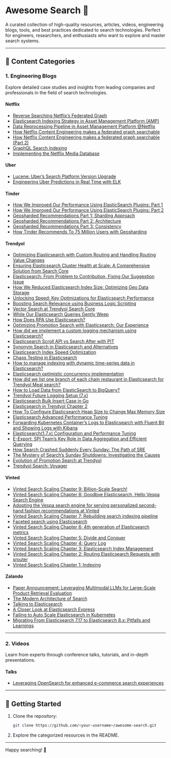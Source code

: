 # Awesome Search 🚀

A curated collection of high-quality resources, articles, videos, engineering blogs, tools, and best practices dedicated to search technologies. Perfect for engineers, researchers, and enthusiasts who want to explore and master search systems.

---

## 📂 Content Categories

### 1. Engineering Blogs
Explore detailed case studies and insights from leading companies and professionals in the field of search technologies.

#### Netflix
- [Reverse Searching Netflix’s Federated Graph](https://netflixtechblog.com/reverse-searching-netflixs-federated-graph-222ac5d23576)
- [Elasticsearch Indexing Strategy in Asset Management Platform (AMP)](https://netflixtechblog.com/elasticsearch-indexing-strategy-in-asset-management-platform-amp-99332231e541)
- [Data Reprocessing Pipeline in Asset Management Platform @Netflix](https://netflixtechblog.com/data-reprocessing-pipeline-in-asset-management-platform-netflix-46fe225c35c9)
- [How Netflix Content Engineering makes a federated graph searchable](https://netflixtechblog.com/how-netflix-content-engineering-makes-a-federated-graph-searchable-5c0c1c7d7eaf)
- [How Netflix Content Engineering makes a federated graph searchable (Part 2)](https://netflixtechblog.com/how-netflix-content-engineering-makes-a-federated-graph-searchable-part-2-49348511c06c)
- [GraphQL Search Indexing](https://netflixtechblog.com/graphql-search-indexing-334c92e0d8d5)
- [Implementing the Netflix Media Database](https://netflixtechblog.com/implementing-the-netflix-media-database-53b5a840b42a)

#### Uber
- [Lucene: Uber’s Search Platform Version Upgrade](https://www.uber.com/en-TR/blog/lucene-version-upgrade/)
- [Engineering Uber Predictions in Real Time with ELK](https://www.uber.com/blog/elk/)
  
#### Tinder
- [How We Improved Our Performance Using ElasticSearch Plugins: Part 1](https://medium.com/tinder/how-we-improved-our-performance-using-elasticsearch-plugins-part-1-b0850a7e5224)
- [How We Improved Our Performance Using ElasticSearch Plugins: Part 2](https://medium.com/tinder/how-we-improved-our-performance-using-elasticsearch-plugins-part-2-b051da2ee85b)
- [Geosharded Recommendations Part 1: Sharding Approach](https://medium.com/tinder/geosharded-recommendations-part-1-sharding-approach-d5d54e0ec77a)
- [Geosharded Recommendations Part 2: Architecture](https://medium.com/tinder/geosharded-recommendations-part-2-architecture-3396a8a7efb)
- [Geosharded Recommendations Part 3: Consistency](https://medium.com/tinder/geosharded-recommendations-part-3-consistency-2d2cb2f0594b)
- [How Tinder Recommends To 75 Million Users with Geosharding](https://blog.bytebytego.com/p/how-tinder-recommends-to-75-million)
  
#### Trendyol
- [Optimizing Elasticsearch with Custom Routing and Handling Routing Value Changes](https://medium.com/trendyol-tech/optimizing-elasticsearch-with-custom-routing-and-handling-routing-value-changes-25e5b0202c0c)
- [Ensuring Elasticsearch Cluster Health at Scale: A Comprehensive Solution from Search Core](https://medium.com/trendyol-tech/ensuring-elasticsearch-cluster-health-at-scale-a-comprehensive-solution-from-search-core-1b4be52adc06)
- [Elasticsearch: From Problem to Contribution, Fixing Our Suggestion Issue](https://medium.com/trendyol-tech/elasticsearch-from-problem-to-contribution-fixing-our-suggestion-issue-50a621c0b7ab)
- [How We Reduced Elasticsearch Index Size: Optimizing Geo Data Storage](https://medium.com/trendyol-tech/how-we-reduced-elasticsearch-index-size-optimizing-geo-data-storage-70b441e1e3d2)
- [Unlocking Speed: Key Optimizations for Elasticsearch Performance](https://medium.com/trendyol-tech/unlocking-speed-key-optimizations-for-elasticsearch-performance-20af2cb4ac87)
- [Boosting Search Relevance using Business Logic Scripting](https://medium.com/trendyol-tech/boosting-search-relevance-using-business-logic-scripting-b1620f2a4e90)
- [Vector Search at Trendyol Search Core](https://medium.com/trendyol-tech/vector-search-at-trendyol-search-core-42e52f9c7bb9)
- [While Our Elasticsearch Queries Gently Weep](https://medium.com/trendyol-tech/while-our-elasticsearch-queries-gently-weep-52cf3a885746)
- [How Does RPA Use Elasticsearch?](https://medium.com/trendyol-tech/how-does-rpa-use-elasticsearch-390e0d1f58e0)
- [Optimizing Promotion Search with Elasticsearch: Our Experience](https://medium.com/trendyol-tech/optimizing-promotion-search-with-elasticsearch-our-experience-c7db0be17c16)
- [How did we implement a custom logging mechanism using Elasticsearch?](https://medium.com/trendyol-tech/how-did-we-implement-a-custom-logging-mechanism-using-elasticsearch-51d7d61756c5)
- [Elasticsearch Scroll API vs Search After with PIT](https://medium.com/trendyol-tech/elasticsearch-scroll-api-vs-search-after-with-pit-1e0ec52e47ef)
- [Synonym Search in Elasticsearch and Alternatives](https://medium.com/trendyol-tech/synonym-search-in-elasticsearch-and-alternatives-731530683a6e)
- [Elasticsearch Index Speed Optimization](https://medium.com/trendyol-tech/elasticsearch-index-speed-optimization-ec37684041dc)
- [Chaos Testing in Elasticsearch](https://medium.com/trendyol-tech/chaos-testing-in-elasticsearch-65fcf135dccc)
- [How to manage indexing with dynamic time-series data in Elasticsearch?](https://medium.com/trendyol-tech/how-to-manage-indexing-with-dynamic-time-series-data-in-elasticsearch-40077ab4ad10)
- [Elasticsearch optimistic concurrency implementation](https://medium.com/trendyol-tech/elasticsearch-optimistic-concurrency-implementation-997377a16a21)
- [How did we list one branch of each chain restaurant in Elasticsearch for Trendyol Meal search?](https://medium.com/trendyol-tech/how-did-we-list-one-branch-of-each-chain-restaurant-in-elasticsearch-for-trendyol-meal-search-17f72e00c519)
- [How to Load Data from ElasticSearch to BigQuery?](https://medium.com/trendyol-tech/how-to-load-data-from-elasticsearch-to-bigquery-64d98a1c6a82)
- [Trendyol Future Logging Setup (7.x)](https://medium.com/trendyol-tech/elasticsearch-logging-setup-7-x-7c1d15e774cf)
- [Elasticsearch Bulk Insert Case in Go](https://medium.com/trendyol-tech/elasticsearch-bulk-insert-case-in-go-2e79a20e3527)
- [Elasticsearch in Trendyol Chapter 2](https://medium.com/trendyol-tech/elasticsearch-in-trendyol-chapter-2-eeb9422d7e45)
- [How To Configure Elasticsearch Heap Size to Change Max Memory Size](https://medium.com/trendyol-tech/how-to-configure-elasticsearch-heap-size-to-change-max-memory-size-cb9ca016ce06)
- [Elasticsearch Advanced Performance Tuning](https://medium.com/trendyol-tech/elasticsearch-advanced-performance-tuning-fb7f0215024)
- [Forwarding Kubernetes Container’s Logs to Elasticsearch with Fluent Bit and Showing Logs with Kibana](https://medium.com/trendyol-tech/forwarding-kubernetes-containers-logs-to-elasticsearch-with-fluent-bit-and-showing-logs-with-411587e54e22)
- [Elasticsearch(1.7.x) Configuration and Performance Tuning](https://medium.com/trendyol-tech/elasticsearch-1-7-x-configuration-and-performance-tuning-9b214f93486a)
- [E-Export: SPI Team’s Key Role in Data Aggregation and Efficient Querying](https://medium.com/trendyol-tech/e-export-spi-teams-key-role-in-data-aggregation-and-efficient-querying-796396fa499e)
- [How Search Crashed Suddenly Every Sunday: The Path of SRE](https://medium.com/trendyol-tech/how-search-crashed-suddenly-every-sunday-the-path-of-sre-88ca9431d34d)
- [The Mystery of Search’s Sunday Shutdowns: Investigating the Causes](https://medium.com/trendyol-tech/the-mystery-of-searchs-sunday-shutdowns-investigating-the-causes-754271d26b8a)
- [Evolution of Promotion Search at Trendyol](https://medium.com/trendyol-tech/evolution-of-promotion-search-at-trendyol-34570f0e06cb)
- [Trendyol Search: Voyager](https://medium.com/trendyol-tech/trendyol-search-voyager-7314d3f5a669)

#### Vinted
- [Vinted Search Scaling Chapter 9: Billion-Scale Search!](https://vinted.engineering/2025/01/10/1-billion-items-in-search/)
- [Vinted Search Scaling Chapter 8: Goodbye Elasticsearch, Hello Vespa Search Engine](https://vinted.engineering/2024/09/05/goodbye-elasticsearch-hello-vespa)
- [Adopting the Vespa search engine for serving personalized second-hand fashion recommendations at Vinted](https://vinted.engineering/2023/10/09/adopting-vespa-for-recommendation-retrieval/)
- [Vinted Search Scaling Chapter 7: Rebuilding search indexing pipeline](https://vinted.engineering/2023/09/25/search-indexing-pipeline/)
- [Faceted search using Elasticsearch](https://vinted.engineering/2023/03/21/faceted-search-using-elasticsearch/)
- [Vinted Search Scaling Chapter 6: 4th generation of Elasticsearch metrics](https://vinted.engineering/2021/12/20/elasticsearch-4th-generation-metrics/)
- [Vinted Search Scaling Chapter 5: Divide and Conquer](https://vinted.engineering/2021/12/14/divide-and-conquer/)
- [Vinted Search Scaling Chapter 4: Query Log](https://vinted.engineering/2021/05/17/elasticsearch-query-log/)
- [Vinted Search Scaling Chapter 3: Elasticsearch Index Management](https://vinted.engineering/2021/02/08/elasticsearch-index-management/)
- [Vinted Search Scaling Chapter 2: Routing Elasticsearch Requests with srouter](https://vinted.engineering/2021/01/26/routing-elasticsearch-requests-with-srouter/)
- [Vinted Search Scaling Chapter 1: Indexing](https://vinted.engineering/2021/01/12/elasticsearch-indexing-pipeline/)

#### Zalando
- [Paper Announcement: Leveraging Multimodal LLMs for Large-Scale Product Retrieval Evaluation](https://engineering.zalando.com/posts/2024/11/llm-as-a-judge-relevance-assessment-paper-announcement.html)
- [The Modern Architecture of Search](https://engineering.zalando.com/posts/2017/06/the-modern-architecture-of-search.html)
- [Talking to Elasticsearch](https://engineering.zalando.com/posts/2016/12/get-your-application-or-cluster-talking-to-elasticsearch.html)
- [A Closer Look at Elasticsearch Express](https://engineering.zalando.com/posts/2016/11/a-closer-look-at-elasticsearch-express.html)
- [Failing to Auto Scale Elasticsearch in Kubernetes](https://engineering.zalando.com/posts/2024/06/failing-to-auto-scale-elasticsearch-in-kubernetes.html)
- [Migrating From Elasticsearch 7.17 to Elasticsearch 8.x: Pitfalls and Learnings](https://engineering.zalando.com/posts/2023/11/migrating-from-elasticsearch-7-to-8-learnings.html)

---

### 2. Videos
Learn from experts through conference talks, tutorials, and in-depth presentations.

#### Talks
- [Leveraging OpenSearch for enhanced e-commerce search experiences](https://www.youtube.com/watch?v=GpkHEDpoDRA&t)

---

## 🔗 Getting Started

1. Clone the repository:
   ```bash
   git clone https://github.com/<your-username>/awesome-search.git
   ```
2. Explore the categorized resources in the README.
---

Happy searching! 🎉
